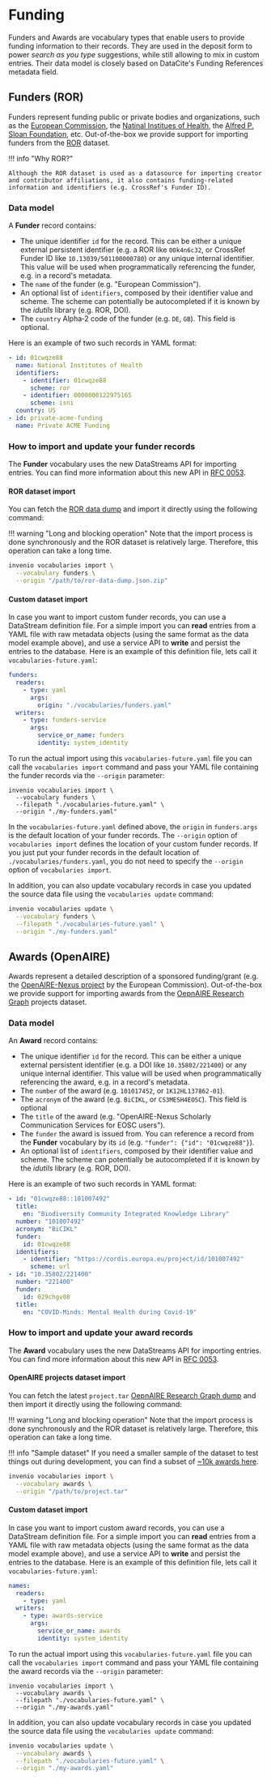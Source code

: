 # Funding

Funders and Awards are vocabulary types that enable users to provide funding information to their records. They are used in the deposit form to power _search as you type_ suggestions, while still allowing to mix in custom entries. Their data model is closely based on DataCite's Funding References metadata field.

## Funders (ROR)

Funders represent funding public or private bodies and organizations, such as the [European Commission](https://ror.org/00k4n6c32), the [Natinal Institues of Health](https://ror.org/01cwqze88), the [Alfred P. Sloan Foundation](https://ror.org/052csg198), etc. Out-of-the-box we provide support for importing funders from the [ROR](https://ror.org) dataset.

!!! info "Why ROR?"

    Although the ROR dataset is used as a datasource for importing creator and contributor affiliations, it also contains funding-related information and identifiers (e.g. CrossRef's Funder ID).

### Data model

A **Funder** record contains:

- The unique identifier `id` for the record. This can be either a unique external persistent identifier (e.g. a ROR like `00k4n6c32`, or CrossRef Funder ID like `10.13039/501100000780`) or any unique internal identifier. This value will be used when programmatically referencing the funder, e.g. in a record's metadata.
- The `name` of the funder (e.g. "European Commission").
- An optional list of `identifiers`, composed by their identifier value and scheme. The scheme can potentially be autocompleted if it is known by the _idutils_ library (e.g. ROR, DOI).
- The `country` Alpha‑2 code of the funder (e.g. `DE`, `GB`). This field is optional.

Here is an example of two such records in YAML format:

```yaml
- id: 01cwqze88
  name: National Institutes of Health
  identifiers:
    - identifier: 01cwqze88
      scheme: ror
    - identifier: 0000000122975165
      scheme: isni
  country: US
- id: private-acme-funding
  name: Private ACME Funding
```

### How to import and update your funder records

The **Funder** vocabulary uses the new DataStreams API for importing entries. You can find more information about this new API in [RFC 0053](https://github.com/inveniosoftware/rfcs/pull/53).

#### ROR dataset import

You can fetch the [ROR data dump](https://ror.readme.io/docs/data-dump) and import it directly using the following command:

!!! warning "Long and blocking operation"
    Note that the import process is done synchronously and the ROR dataset is
    relatively large. Therefore, this operation can take a long time.

```bash
invenio vocabularies import \
  --vocabulary funders \
  --origin "/path/to/ror-data-dump.json.zip"
```

#### Custom dataset import

In case you want to import custom funder records, you can use a DataStream definition file. For a simple import you can **read** entries from a YAML file with raw metadata objects (using the same format as the data model example above), and use a service API to **write** and persist the entries to the database. Here is an example of this definition file, lets call it `vocabularies-future.yaml`:

```yaml
funders:
  readers:
    - type: yaml
      args:
        origin: "./vocabularies/funders.yaml"
  writers:
    - type: funders-service
      args:
        service_or_name: funders
        identity: system_identity
```

To run the actual import using this `vocabularies-future.yaml` file you can call the `vocabularies import` command and pass your YAML file containing the funder records via the `--origin` parameter:

```shell
invenio vocabularies import \
  --vocabulary funders \
  --filepath "./vocabularies-future.yaml" \
  --origin "./my-funders.yaml"
```

In the `vocabularies-future.yaml` defined above, the `origin` in `funders.args` is the default location of your funder records. The `--origin` option of `vocabularies import` defines the location of your custom funder records. If you just put your funder records in the default location of `./vocabularies/funders.yaml`, you do not need to specify the `--origin` option of `vocabularies import`.

In addition, you can also update vocabulary records in case you updated the source data file using the `vocabularies update` command:

```bash
invenio vocabularies update \
  --vocabulary funders \
  --filepath "./vocabularies-future.yaml" \
  --origin "./my-funders.yaml"
```

## Awards (OpenAIRE)

Awards represent a detailed description of a sponsored funding/grant (e.g. the [OpenAIRE-Nexus project](https://cordis.europa.eu/project/id/101017452) by the European Commission). Out-of-the-box we provide support for importing awards from the [OepnAIRE Research Graph](https://doi.org/10.5281/zenodo.3516917) projects dataset.

### Data model

An **Award** record contains:

- The unique identifier `id` for the record. This can be either a unique external persistent identifier (e.g. a DOI like `10.35802/221400`) or any unique internal identifier. This value will be used when programmatically referencing the award, e.g. in a record's metadata.
- The `number` of the award (e.g. `101017452`, or `1K12HL137862-01`).
- The `acronym` of the award (e.g. `BiCIKL`, or `CS3MESH4EOSC`). This field is optional
- The `title` of the award (e.g. "OpenAIRE-Nexus Scholarly Communication Services for EOSC users").
- The `funder` the award is issued from. You can reference a record from the **Funder** vocabulary by its `id` (e.g. `"funder": {"id": "01cwqze88"}`).
- An optional list of `identifiers`, composed by their identifier value and scheme. The scheme can potentially be autocompleted if it is known by the _idutils_ library (e.g. ROR, DOI).

Here is an example of two such records in YAML format:

```yaml
- id: "01cwqze88::101007492"
  title:
    en: "Biodiversity Community Integrated Knowledge Library"
  number: "101007492"
  acronym: "BiCIKL"
  funder:
    id: 01cwqze88
  identifiers:
    - identifier: "https://cordis.europa.eu/project/id/101007492"
      scheme: url
- id: "10.35802/221400"
  number: "221400"
  funder:
    id: 029chgv08
  title:
    en: "COVID-Minds: Mental Health during Covid-19"
```

### How to import and update your award records

The **Award** vocabulary uses the new DataStreams API for importing entries. You can find more information about this new API in [RFC 0053](https://github.com/inveniosoftware/rfcs/pull/53).

#### OpenAIRE projects dataset import

You can fetch the latest `project.tar` [OepnAIRE Research Graph dump](https://doi.org/10.5281/zenodo.3516917) and then import it directly using the following command:

!!! warning "Long and blocking operation"
    Note that the import process is done synchronously and the ROR dataset is
    relatively large. Therefore, this operation can take a long time.

!!! info "Sample dataset"
    If you need a smaller sample of the dataset to test things out during
    development, you can find a subset of [~10k awards here](https://github.com/inveniosoftware/demo-inveniordm/blob/master/demo-inveniordm/app_data/vocabularies/awards_sample.tar).

```bash
invenio vocabularies import \
  --vocabulary awards \
  --origin "/path/to/project.tar"
```

#### Custom dataset import

In case you want to import custom award records, you can use a DataStream definition file. For a simple import you can **read** entries from a YAML file with raw metadata objects (using the same format as the data model example above), and use a service API to **write** and persist the entries to the database. Here is an example of this definition file, lets call it `vocabularies-future.yaml`:

```yaml
names:
  readers:
    - type: yaml
  writers:
    - type: awards-service
      args:
        service_or_name: awards
        identity: system_identity
```

To run the actual import using this `vocabularies-future.yaml` file you can call the `vocabularies import` command and pass your YAML file containing the award records via the `--origin` parameter:

```shell
invenio vocabularies import \
  --vocabulary awards \
  --filepath "./vocabularies-future.yaml" \
  --origin "./my-awards.yaml"
```

In addition, you can also update vocabulary records in case you updated the source data file using the `vocabularies update` command:

```bash
invenio vocabularies update \
  --vocabulary awards \
  --filepath "./vocabularies-future.yaml" \
  --origin "./my-awards.yaml"
```
